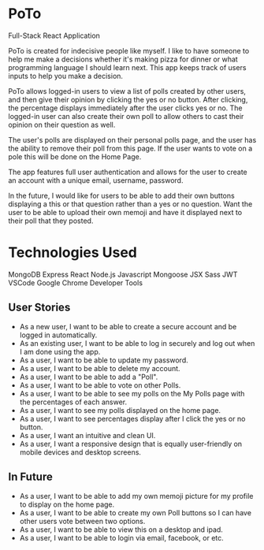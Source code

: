 # PoTo
Full-Stack React Application 

PoTo is created for indecisive people like myself. I like to have someone to help me make a decisions whether it's making pizza for dinner or what programming language I should learn next. This app keeps track of users inputs to help you make a decision. 

PoTo allows logged-in users to view a list of polls created by other users, and then give their opinion by clicking the yes or no button. After clicking, the percentage displays immediately after the user clicks yes or no. The logged-in user can also create their own poll to allow others to cast their opinion on their question as well.

The user's polls are displayed on their personal polls page, and the user has the ability to remove their poll from this page. If the user wants to vote on a pole this will be done on the Home Page.

The app features full user authentication and allows for the user to create an account with a unique email, username, password.

In the future, I would like for users to be able to add their own buttons displaying a this or that question rather than a yes or no question. Want the user to be able to upload their own memoji and have it displayed next to their poll that they posted. 

# Technologies Used
MongoDB
Express
React
Node.js
Javascript
Mongoose
JSX
Sass
JWT
VSCode
Google Chrome Developer Tools

## User Stories
- As a new user, I want to be able to create a secure account and be logged in automatically. 
- As an existing user, I want to be able to log in securely and log out when I am done using the app.
- As a user, I want to be able to update my password.
- As a user, I want to be able to delete my account.
- As a user, I want to be able to add a "Poll".
- As a user, I want to be able to vote on other Polls.
- As a user, I want to be able to see my polls on the My Polls page with the percentages of each answer.
- As a user, I want to see my polls displayed on the home page.
- As a user, I want to see percentages display after I click the yes or no button.
- As a user, I want an intuitive and clean UI.
- As a user, I want a responsive design that is equally user-friendly on mobile devices and desktop screens.


## In Future
- As a user, I want to be able to add my own memoji picture for my profile to display on the home page.
- As a user, I want to be able to create my own Poll buttons so I can have other users vote between two options.
- As a user, I want to be able to view this on a desktop and ipad. 
- As a user, I want to be able to login via email, facebook, or etc.

